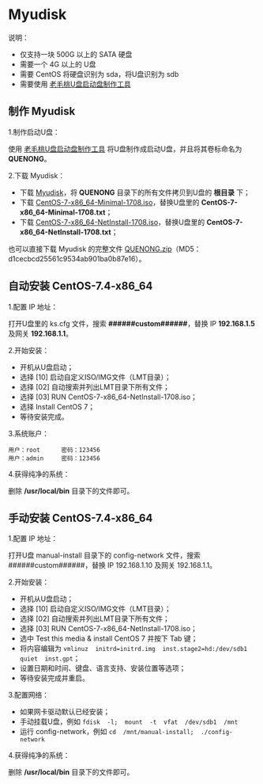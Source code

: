 ﻿# Myudisk

说明：

 - 仅支持一块 500G 以上的 SATA 硬盘
 - 需要一个 4G 以上的 U盘
 - 需要 CentOS 将硬盘识别为 sda，将U盘识别为 sdb
 - 需要使用 [老毛桃U盘启动盘制作工具][1]

## 制作 Myudisk

1.制作启动U盘：

使用 [老毛桃U盘启动盘制作工具][2] 将U盘制作成启动U盘，并且将其卷标命名为 **QUENONG**。

2.下载 Myudisk：

 - 下载 [Myudisk][3]，将 **QUENONG** 目录下的所有文件拷贝到U盘的 **根目录** 下；
 - 下载 [CentOS-7-x86_64-Minimal-1708.iso][4]，替换U盘里的 **CentOS-7-x86_64-Minimal-1708.txt**；
 - 下载 [CentOS-7-x86_64-NetInstall-1708.iso][5]，替换U盘里的 **CentOS-7-x86_64-NetInstall-1708.txt**；

也可以直接下载 Myudisk 的完整文件 [QUENONG.zip][6]（MD5：d1cecbcd25561c9534ab901ba0b87e16）。

## 自动安装 CentOS-7.4-x86_64

1.配置 IP 地址：

打开U盘里的 ks.cfg 文件，搜索 **######custom######**，替换 IP **192.168.1.5** 及网关 **192.168.1.1**。

2.开始安装：

 - 开机从U盘启动；
 - 选择 [10] 启动自定义ISO/IMG文件（LMT目录）；
 - 选择 [02] 自动搜索并列出LMT目录下所有文件；
 - 选择 [03] RUN CentOS-7-x86_64-NetInstall-1708.iso；
 - 选择 Install CentOS 7；
 - 等待安装完成。

3.系统账户：

    用户：root      密码：123456
    用户：admin     密码：123456

4.获得纯净的系统：

删除 **/usr/local/bin** 目录下的文件即可。

## 手动安装 CentOS-7.4-x86_64

1.配置 IP 地址：

打开U盘 manual-install 目录下的 config-network 文件，搜索 ######custom######，替换 IP 192.168.1.10 及网关 192.168.1.1。

2.开始安装：

 - 开机从U盘启动；
 - 选择 [10] 启动自定义ISO/IMG文件（LMT目录）；
 - 选择 [02] 自动搜索并列出LMT目录下所有文件；
 - 选择 [03] RUN CentOS-7-x86_64-NetInstall-1708.iso；
 - 选中 Test this media & install CentOS 7 并按下 Tab 键；
 - 将内容编辑为 `vmlinuz  initrd=initrd.img  inst.stage2=hd:/dev/sdb1  quiet  inst.gpt`；
 - 设置日期和时间、键盘、语言支持、安装位置等选项；
 - 等待安装完成并重启。

3.配置网络：

 - 如果网卡驱动默认已经安装；
 - 手动挂载U盘，例如 `fdisk  -l;  mount  -t  vfat  /dev/sdb1  /mnt`
 - 运行 config-network，例如 `cd  /mnt/manual-install;  ./config-network`

4.获得纯净的系统：

删除 **/usr/local/bin** 目录下的文件即可。

  [1]: http://laomaotao.net/down/2016/1015/4932.html
  [2]: http://laomaotao.net/down/2016/1015/4932.html
  [3]: https://gitee.com/quefei/myudisk/repository/archive/master
  [4]: http://mirrors.aliyun.com/centos/7/isos/x86_64/CentOS-7-x86_64-Minimal-1708.iso
  [5]: https://pan.baidu.com/s/1dEQfc7v
  [6]: http://pan.baidu.com/s/1eSlHJUy